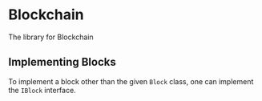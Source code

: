 # Blockchain
The library for Blockchain

## Implementing Blocks
To implement a block other than the given ```Block``` class, one can implement the ```IBlock``` interface.
